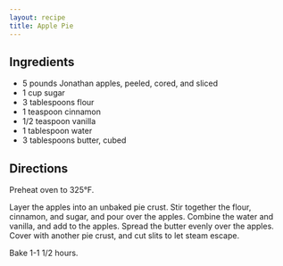 ```yaml
---
layout: recipe
title: Apple Pie
---
```


## Ingredients

* 5 pounds Jonathan apples, peeled, cored, and sliced
* 1 cup sugar
* 3 tablespoons flour
* 1 teaspoon cinnamon
* 1/2 teaspoon vanilla
* 1 tablespoon water
* 3 tablespoons butter, cubed

## Directions

Preheat oven to 325°F.

Layer the apples into an unbaked pie crust. Stir together the flour,
cinnamon, and sugar, and pour over the apples. Combine the water and
vanilla, and add to the apples. Spread the butter evenly over the
apples. Cover with another pie crust, and cut slits to let steam escape.

Bake 1-1 1/2 hours.
